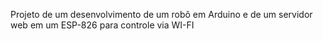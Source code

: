 Projeto de um desenvolvimento de um robô em Arduino e de um servidor web em um ESP-826 para controle via WI-FI
